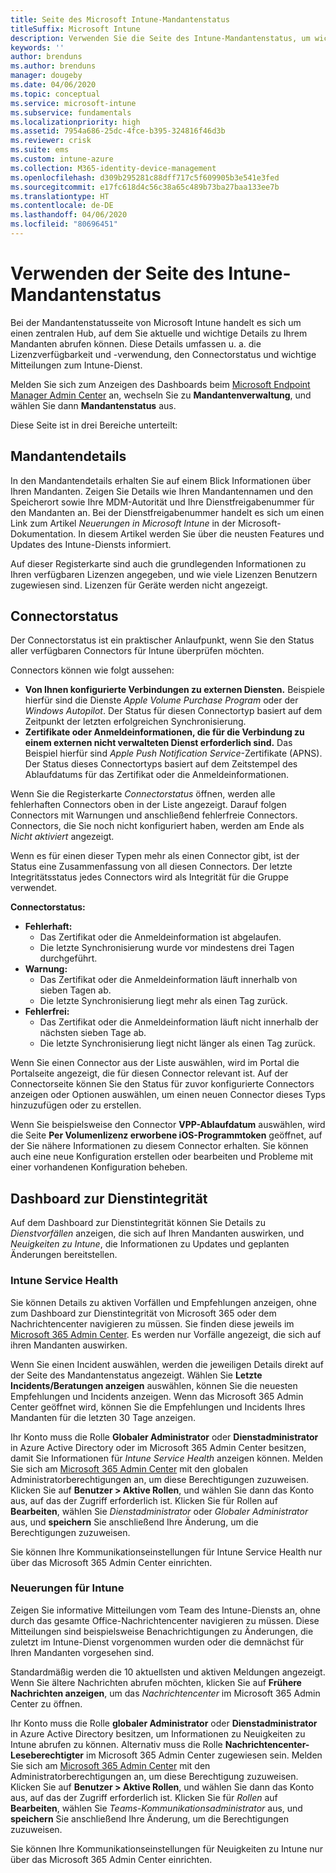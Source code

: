 ```yaml
---
title: Seite des Microsoft Intune-Mandantenstatus
titleSuffix: Microsoft Intune
description: Verwenden Sie die Seite des Intune-Mandantenstatus, um wichtige Mandantendetails anzuzeigen, ohne das Intune-Portal verlassen zu müssen.
keywords: ''
author: brenduns
ms.author: brenduns
manager: dougeby
ms.date: 04/06/2020
ms.topic: conceptual
ms.service: microsoft-intune
ms.subservice: fundamentals
ms.localizationpriority: high
ms.assetid: 7954a686-25dc-4fce-b395-324816f46d3b
ms.reviewer: crisk
ms.suite: ems
ms.custom: intune-azure
ms.collection: M365-identity-device-management
ms.openlocfilehash: d309b295281c88dff717c5f609905b3e541e3fed
ms.sourcegitcommit: e17fc618d4c56c38a65c489b73ba27baa133ee7b
ms.translationtype: HT
ms.contentlocale: de-DE
ms.lasthandoff: 04/06/2020
ms.locfileid: "80696451"
---
```

# <a name="use-the-intune-tenant-status-page"></a>Verwenden der Seite des Intune-Mandantenstatus
Bei der Mandantenstatusseite von Microsoft Intune handelt es sich um einen zentralen Hub, auf dem Sie aktuelle und wichtige Details zu Ihrem Mandanten abrufen können. Diese Details umfassen u. a. die Lizenzverfügbarkeit und -verwendung, den Connectorstatus und wichtige Mitteilungen zum Intune-Dienst.  

Melden Sie sich zum Anzeigen des Dashboards beim [Microsoft Endpoint Manager Admin Center](https://go.microsoft.com/fwlink/?linkid=2109431) an, wechseln Sie zu **Mandantenverwaltung**, und wählen Sie dann **Mandantenstatus** aus.

Diese Seite ist in drei Bereiche unterteilt:

## <a name="tenant-details"></a>Mandantendetails
In den Mandantendetails erhalten Sie auf einem Blick Informationen über Ihren Mandanten. Zeigen Sie Details wie Ihren Mandantennamen und den Speicherort sowie Ihre MDM-Autorität und Ihre Dienstfreigabenummer für den Mandanten an. Bei der Dienstfreigabenummer handelt es sich um einen Link zum Artikel *Neuerungen in Microsoft Intune* in der Microsoft-Dokumentation. In diesem Artikel werden Sie über die neusten Features und Updates des Intune-Diensts informiert.  

Auf dieser Registerkarte sind auch die grundlegenden Informationen zu Ihren verfügbaren Lizenzen angegeben, und wie viele Lizenzen Benutzern zugewiesen sind. Lizenzen für Geräte werden nicht angezeigt.

## <a name="connector-status"></a>Connectorstatus
Der Connectorstatus ist ein praktischer Anlaufpunkt, wenn Sie den Status aller verfügbaren Connectors für Intune überprüfen möchten.  

Connectors können wie folgt aussehen:
- **Von Ihnen konfigurierte Verbindungen zu externen Diensten.** Beispiele hierfür sind die Dienste *Apple Volume Purchase Program* oder der *Windows Autopilot*.  Der Status für diesen Connectortyp basiert auf dem Zeitpunkt der letzten erfolgreichen Synchronisierung.
- **Zertifikate oder Anmeldeinformationen, die für die Verbindung zu einem externen nicht verwalteten Dienst erforderlich sind.** Das Beispiel hierfür sind *Apple Push Notification Service*-Zertifikate (APNS). Der Status dieses Connectortyps basiert auf dem Zeitstempel des Ablaufdatums für das Zertifikat oder die Anmeldeinformationen.  

Wenn Sie die Registerkarte *Connectorstatus* öffnen, werden alle fehlerhaften Connectors oben in der Liste angezeigt. Darauf folgen Connectors mit Warnungen und anschließend fehlerfreie Connectors. Connectors, die Sie noch nicht konfiguriert haben, werden am Ende als *Nicht aktiviert* angezeigt.

Wenn es für einen dieser Typen mehr als einen Connector gibt, ist der Status eine Zusammenfassung von all diesen Connectors. Der letzte Integritätsstatus jedes Connectors wird als Integrität für die Gruppe verwendet.  

**Connectorstatus:**
- **Fehlerhaft:**
  - Das Zertifikat oder die Anmeldeinformation ist abgelaufen.
  - Die letzte Synchronisierung wurde vor mindestens drei Tagen durchgeführt.
- **Warnung:**
  - Das Zertifikat oder die Anmeldeinformation läuft innerhalb von sieben Tagen ab.
  - Die letzte Synchronisierung liegt mehr als einen Tag zurück.
- **Fehlerfrei:**
  - Das Zertifikat oder die Anmeldeinformation läuft nicht innerhalb der nächsten sieben Tage ab.
  - Die letzte Synchronisierung liegt nicht länger als einen Tag zurück.  

Wenn Sie einen Connector aus der Liste auswählen, wird im Portal die Portalseite angezeigt, die für diesen Connector relevant ist. Auf der Connectorseite können Sie den Status für zuvor konfigurierte Connectors anzeigen oder Optionen auswählen, um einen neuen Connector dieses Typs hinzuzufügen oder zu erstellen.

Wenn Sie beispielsweise den Connector **VPP-Ablaufdatum** auswählen, wird die Seite **Per Volumenlizenz erworbene iOS-Programmtoken** geöffnet, auf der Sie nähere Informationen zu diesem Connector erhalten. Sie können auch eine neue Konfiguration erstellen oder bearbeiten und Probleme mit einer vorhandenen Konfiguration beheben.

## <a name="service-health-dashboard"></a>Dashboard zur Dienstintegrität  
Auf dem Dashboard zur Dienstintegrität können Sie Details zu *Dienstvorfällen* anzeigen, die sich auf Ihren Mandanten auswirken, und *Neuigkeiten zu Intune*, die Informationen zu Updates und geplanten Änderungen bereitstellen.

### <a name="intune-service-health"></a>Intune Service Health
Sie können Details zu aktiven Vorfällen und Empfehlungen anzeigen, ohne zum Dashboard zur Dienstintegrität von Microsoft 365 oder dem Nachrichtencenter navigieren zu müssen. Sie finden diese jeweils im [Microsoft 365 Admin Center](https://admin.microsoft.com). Es werden nur Vorfälle angezeigt, die sich auf ihren Mandanten auswirken.  

Wenn Sie einen Incident auswählen, werden die jeweiligen Details direkt auf der Seite des Mandantenstatus angezeigt. Wählen Sie **Letzte Incidents/Beratungen anzeigen** auswählen, können Sie die neuesten Empfehlungen und Incidents anzeigen. Wenn das Microsoft 365 Admin Center geöffnet wird, können Sie die Empfehlungen und Incidents Ihres Mandanten für die letzten 30 Tage anzeigen.  

Ihr Konto muss die Rolle **Globaler Administrator** oder **Dienstadministrator** in Azure Active Directory oder im Microsoft 365 Admin Center besitzen, damit Sie Informationen für *Intune Service Health* anzeigen können. Melden Sie sich am [Microsoft 365 Admin Center](https://admin.microsoft.com) mit den globalen Administratorberechtigungen an, um diese Berechtigungen zuzuweisen. Klicken Sie auf **Benutzer > Aktive Rollen**, und wählen Sie dann das Konto aus, auf das der Zugriff erforderlich ist. Klicken Sie für Rollen auf **Bearbeiten**, wählen Sie *Dienstadministrator* oder *Globaler Administrator* aus, und **speichern** Sie anschließend Ihre Änderung, um die Berechtigungen zuzuweisen.  

Sie können Ihre Kommunikationseinstellungen für Intune Service Health nur über das Microsoft 365 Admin Center einrichten.

### <a name="intune-news"></a>Neuerungen für Intune  
Zeigen Sie informative Mitteilungen vom Team des Intune-Diensts an, ohne durch das gesamte Office-Nachrichtencenter navigieren zu müssen. Diese Mitteilungen sind beispielsweise Benachrichtigungen zu Änderungen, die zuletzt im Intune-Dienst vorgenommen wurden oder die demnächst für Ihren Mandanten vorgesehen sind.  

Standardmäßig werden die 10 aktuellsten und aktiven Meldungen angezeigt. Wenn Sie ältere Nachrichten abrufen möchten, klicken Sie auf **Frühere Nachrichten anzeigen**, um das *Nachrichtencenter* im Microsoft 365 Admin Center zu öffnen.  

Ihr Konto muss die Rolle **globaler Administrator** oder **Dienstadministrator** in Azure Active Directory besitzen, um Informationen zu Neuigkeiten zu Intune abrufen zu können. Alternativ muss die Rolle **Nachrichtencenter-Leseberechtigter** im Microsoft 365 Admin Center zugewiesen sein.  Melden Sie sich am [Microsoft 365 Admin Center](https://admin.microsoft.com) mit den Administratorberechtigungen an, um diese Berechtigung zuzuweisen. Klicken Sie auf **Benutzer > Aktive Rollen**, und wählen Sie dann das Konto aus, auf das der Zugriff erforderlich ist. Klicken Sie für *Rollen* auf **Bearbeiten**, wählen Sie *Teams-Kommunikationsadministrator* aus, und **speichern** Sie anschließend Ihre Änderung, um die Berechtigungen zuzuweisen.  

Sie können Ihre Kommunikationseinstellungen für Neuigkeiten zu Intune nur über das Microsoft 365 Admin Center einrichten.
